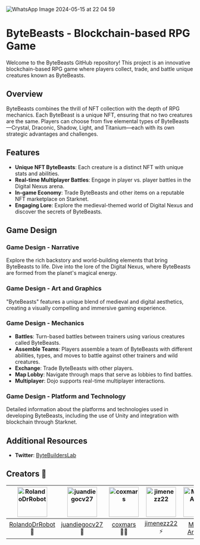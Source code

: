 ![WhatsApp Image 2024-05-15 at 22 04 59](https://github.com/ByteBuildersLabs/ByteBeasts/assets/101369290/949647e1-06a0-4a13-8e1d-a4680546ebcc)

# ByteBeasts - Blockchain-based RPG Game

Welcome to the ByteBeasts GitHub repository! This project is an innovative blockchain-based RPG game where players collect, trade, and battle unique creatures known as ByteBeasts.

## Overview

ByteBeasts combines the thrill of NFT collection with the depth of RPG mechanics. Each ByteBeast is a unique NFT, ensuring that no two creatures are the same. Players can choose from five elemental types of ByteBeasts—Crystal, Draconic, Shadow, Light, and Titanium—each with its own strategic advantages and challenges.

## Features

- **Unique NFT ByteBeasts**: Each creature is a distinct NFT with unique stats and abilities.
- **Real-time Multiplayer Battles**: Engage in player vs. player battles in the Digital Nexus arena.
- **In-game Economy**: Trade ByteBeasts and other items on a reputable NFT marketplace on Starknet.
- **Engaging Lore**: Explore the medieval-themed world of Digital Nexus and discover the secrets of ByteBeasts.

## Game Design

### Game Design - Narrative

Explore the rich backstory and world-building elements that bring ByteBeasts to life. Dive into the lore of the Digital Nexus, where ByteBeasts are formed from the planet's magical energy.

### Game Design - Art and Graphics

"ByteBeasts" features a unique blend of medieval and digital aesthetics, creating a visually compelling and immersive gaming experience.

### Game Design - Mechanics

- **Battles**: Turn-based battles between trainers using various creatures called ByteBeasts.
- **Assemble Teams**: Players assemble a team of ByteBeasts with different abilities, types, and moves to battle against other trainers and wild creatures.
- **Exchange**: Trade ByteBeasts with other players.
- **Map Lobby**: Navigate through maps that serve as lobbies to find battles.
- **Multiplayer**: Dojo supports real-time multiplayer interactions.

### Game Design - Platform and Technology

Detailed information about the platforms and technologies used in developing ByteBeasts, including the use of Unity and integration with blockchain through Starknet.

## Additional Resources

- **Twitter**: [ByteBuildersLab](https://twitter.com/ByteBuildersLab)

## Creators 🌟

| <img src="https://github.com/ByteBuildersLabs/ByteBeasts/assets/101369290/fe52be6a-113f-4bb0-8788-37187ff78f4f" alt="RolandoDrRobot" width="80" height="80"> | <img src="https://github.com/ByteBuildersLabs/ByteBeasts/assets/101369290/e4d129e0-ba84-4e4b-aa58-07891198f665" alt="juandiegocv27" width="80" height="80"> | <img src="https://github.com/ByteBuildersLabs/ByteBeasts/assets/101369290/16ba90ae-0b4d-40ef-b7d3-b04def6c5fe2" alt="coxmars" width="80" height="80"> | <img src="https://github.com/ByteBuildersLabs/ByteBeasts/assets/101369290/c20bae3e-7058-49c5-9b00-4b9d90c6c563" alt="jimenezz22" width="80" height="80"> | <img src="https://github.com/ByteBuildersLabs/ByteBeasts/assets/101369290/3344b88d-e5ff-4e5e-92b2-a32ed3dbc405" alt="Mario-Araya" width="80" height="80"> |
|:---:|:---:|:---:|:---:|:---:|
| [RolandoDrRobot](https://github.com/RolandoDrRobot) 🐲 | [juandiegocv27](https://github.com/juandiegocv27) 🍇 | [coxmars](https://github.com/coxmars) 🥷🏽 | [jimenezz22](https://github.com/jimenezz22) ⚡️ | [Mario-Araya](https://github.com/Mario-Araya) 🚀 |
